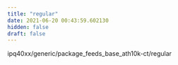 ```yaml
---
title: "regular"
date: 2021-06-20 00:43:59.602130
hidden: false
draft: false
---
```


ipq40xx/generic/package_feeds_base_ath10k-ct/regular

